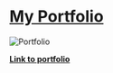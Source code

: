 # [My Portfolio](https://startbootstrap.com/template-overviews/agency/)

![Portfolio](https://i.imgur.com/14fi1np.png)

**[Link to portfolio](https://jacksters1111.github.io/portfolio/)**